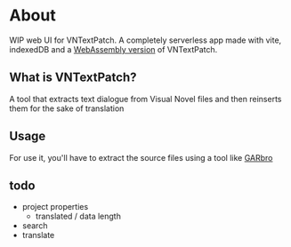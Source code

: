 # About

WIP web UI for VNTextPatch. A completely serverless app made with vite, indexedDB and a [WebAssembly version](https://github.com/rafael-vasconcellos/VNTextPatch-net8) of VNTextPatch.

## What is VNTextPatch?

A tool that extracts text dialogue from Visual Novel files and then reinserts them for the sake of translation

## Usage

For use it, you'll have to extract the source files using a tool like [GARbro](https://github.com/morkt/GARbro)

## todo

- project properties
    - translated / data length
- search
- translate